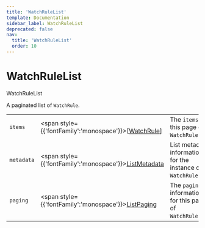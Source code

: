 ```yaml
---
title: 'WatchRuleList'
template: Documentation
sidebar_label: WatchRuleList
deprecated: false
nav:
  title: 'WatchRuleList'
  order: 10
---
```


# WatchRuleList

<div style={{'fontFamily':'monospace'}}><span style={{'fontSize':'1.5rem','fontWeight':500}}>WatchRuleList</span></div>



A paginated list of `WatchRule`.

| | | |
| -- | -- | -- |
| `items` | <span style={{'fontFamily':'monospace'}}>[<a href="/guardrails/docs/reference/graphql/object/WatchRule">WatchRule</a>]</span> | The `items` for this page of `WatchRuleList`. |
| `metadata` | <span style={{'fontFamily':'monospace'}}><a href="/guardrails/docs/reference/graphql/object/ListMetadata">ListMetadata</a></span> | List metadata information for the instance of `WatchRuleList`. |
| `paging` | <span style={{'fontFamily':'monospace'}}><a href="/guardrails/docs/reference/graphql/object/ListPaging">ListPaging</a></span> | The `paging` information for this page of `WatchRuleList`. |
